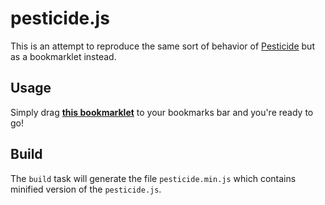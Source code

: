 pesticide.js
============

This is an attempt to reproduce the same sort of behavior of [Pesticide](http://pesticide.io) but as a bookmarklet instead.

## Usage

Simply drag **[this bookmarklet](http://rinaldi.io/pesticide.js)** to your bookmarks bar and you're ready to go!

## Build

The `build` task will generate the file `pesticide.min.js` which contains minified version of the `pesticide.js`.
